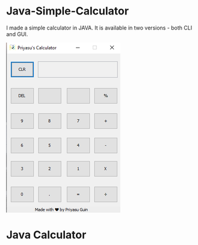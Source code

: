 # Java-Simple-Calculator
I made a simple calculator in JAVA.
It is available in two versions - both CLI and GUI.

![GUI](calculator.png "GUI interface")
# Java Calculator
